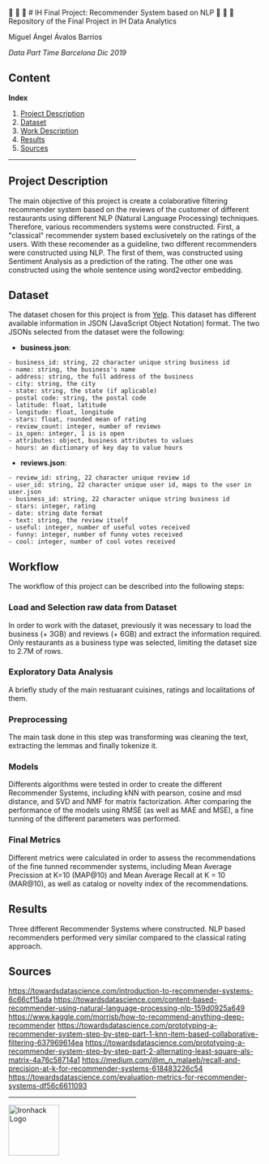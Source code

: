 :hamburger: :sushi: :taco: # IH Final Project: Recommender System based on NLP :hamburger: :sushi: :taco:
Repository of the Final Project in IH Data Analytics

Miguel Ángel Ávalos Barrios

*Data Part Time Barcelona Dic 2019*

## Content

**Index**   
1. [Project Description](#id1)
2. [Dataset](#id2)
3. [Work Description](#id3)
4. [Results](#id4)
5. [Sources](#id5)

<hr style="color: #7acaff;" width="50%" />

<a name="project"></a>

## Project Description<a name="id1"></a>

The main objective of this project is create a colaborative filtering recommender system based on the reviews of the customer of different restaurants using different NLP (Natural Language Processing) techniques. Therefore, various recommenders systems were constructed. First, a "classical" recommender system based exclusivetely on the ratings of the users. With these recomender as a guideline, two different recommenders were constructed using NLP. The first of them, was constructed using Sentiment Analysis as a prediction of the rating. The other one was constructed using the whole sentence using word2vector embedding.


## Dataset<a name="id2"></a>

The dataset chosen for this project is from <a href="https://www.yelp.com/dataset/">Yelp</a>. This dataset has different available information in JSON (JavaScript Object Notation) format. The two JSONs selected from the dataset were the following:

* **business.json**:

```
- business_id: string, 22 character unique string business id
- name: string, the business's name
- address: string, the full address of the business
- city: string, the city
- state: string, the state (if aplicable)
- postal code: string, the postal code
- latitude: float, latitude
- longitude: float, longitude
- stars: float, rounded mean of rating
- review_count: integer, number of reviews
- is_open: integer, 1 is is open
- attributes: object, business attributes to values
- hours: an dictionary of key day to value hours
``` 

* **reviews.json**:

```
- review_id: string, 22 character unique review id
- user_id: string, 22 character unique user id, maps to the user in user.json
- business_id: string, 22 character unique string business id
- stars: integer, rating 
- date: string date format
- text: string, the review itself
- useful: integer, number of useful votes received
- funny: integer, number of funny votes received
- cool: integer, number of cool votes received
``` 


## Workflow<a name="id3"></a>

The workflow of this project can be described into the following steps:

### Load and Selection raw data from Dataset

In order to work with the dataset, previously it was necessary to load the business (+ 3GB) and reviews (+ 6GB) and extract the information required. Only restaurants as a business type was selected, limiting the dataset size to 2.7M of rows.

### Exploratory Data Analysis
A briefly study of the main restuarant cuisines, ratings and localitations of them. 

### Preprocessing
The main task done in this step was transforming was cleaning the text, extracting the lemmas and finally tokenize it.

### Models
Differents algorithms were tested in order to create the different Recommender Systems, including kNN with pearson, cosine and msd distance, and SVD and NMF for matrix factorization. After comparing the performance of the models using RMSE (as well as MAE and MSE), a fine tunning of the different parameters was performed.

### Final Metrics

Different metrics were calculated in order to assess the recommendations of the fine tunned recommender systems, including Mean Average Precission at K=10 (MAP@10) and Mean Average Recall at K = 10 (MAR@10), as well as catalog or novelty index of the recommendations.


## Results<a name="id4"></a>
Three different Recommender Systems where constructed. NLP based recommenders performed very similar compared to the classical rating approach.

## Sources <a name="id5"></a>

https://towardsdatascience.com/introduction-to-recommender-systems-6c66cf15ada
https://towardsdatascience.com/content-based-recommender-using-natural-language-processing-nlp-159d0925a649
https://www.kaggle.com/morrisb/how-to-recommend-anything-deep-recommender
https://towardsdatascience.com/prototyping-a-recommender-system-step-by-step-part-1-knn-item-based-collaborative-filtering-637969614ea
https://towardsdatascience.com/prototyping-a-recommender-system-step-by-step-part-2-alternating-least-square-als-matrix-4a76c58714a1
https://medium.com/@m_n_malaeb/recall-and-precision-at-k-for-recommender-systems-618483226c54
https://towardsdatascience.com/evaluation-metrics-for-recommender-systems-df56c6611093

<hr style="color: #7acaff;" width="50%" />

<img src="https://bit.ly/2VnXWr2" alt="Ironhack Logo" width="100" align="center"/>

